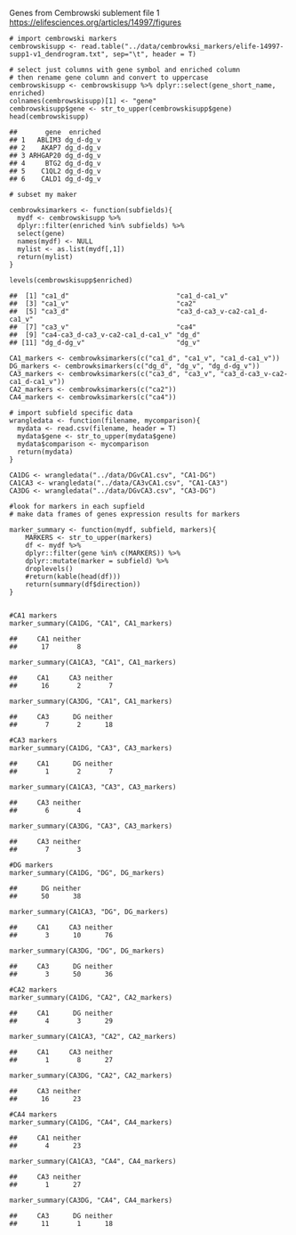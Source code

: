 Genes from Cembrowski sublement file 1
<a href="https://elifesciences.org/articles/14997/figures" class="uri">https://elifesciences.org/articles/14997/figures</a>

    # import cembrowski markers
    cembrowskisupp <- read.table("../data/cembrowksi_markers/elife-14997-supp1-v1_dendrogram.txt", sep="\t", header = T)

    # select just columns with gene symbol and enriched column
    # then rename gene column and convert to uppercase
    cembrowskisupp <- cembrowskisupp %>% dplyr::select(gene_short_name, enriched) 
    colnames(cembrowskisupp)[1] <- "gene"
    cembrowskisupp$gene <- str_to_upper(cembrowskisupp$gene)
    head(cembrowskisupp)

    ##       gene  enriched
    ## 1   ABLIM3 dg_d-dg_v
    ## 2    AKAP7 dg_d-dg_v
    ## 3 ARHGAP20 dg_d-dg_v
    ## 4     BTG2 dg_d-dg_v
    ## 5    C1QL2 dg_d-dg_v
    ## 6    CALD1 dg_d-dg_v

    # subset my maker

    cembrowksimarkers <- function(subfields){
      mydf <- cembrowskisupp %>% 
      dplyr::filter(enriched %in% subfields) %>% 
      select(gene)
      names(mydf) <- NULL
      mylist <- as.list(mydf[,1])
      return(mylist)
    }

    levels(cembrowskisupp$enriched)

    ##  [1] "ca1_d"                           "ca1_d-ca1_v"                    
    ##  [3] "ca1_v"                           "ca2"                            
    ##  [5] "ca3_d"                           "ca3_d-ca3_v-ca2-ca1_d-ca1_v"    
    ##  [7] "ca3_v"                           "ca4"                            
    ##  [9] "ca4-ca3_d-ca3_v-ca2-ca1_d-ca1_v" "dg_d"                           
    ## [11] "dg_d-dg_v"                       "dg_v"

    CA1_markers <- cembrowksimarkers(c("ca1_d", "ca1_v", "ca1_d-ca1_v"))
    DG_markers <- cembrowksimarkers(c("dg_d", "dg_v", "dg_d-dg_v"))
    CA3_markers <- cembrowksimarkers(c("ca3_d", "ca3_v", "ca3_d-ca3_v-ca2-ca1_d-ca1_v"))
    CA2_markers <- cembrowksimarkers(c("ca2"))
    CA4_markers <- cembrowksimarkers(c("ca4"))

    # import subfield specific data
    wrangledata <- function(filename, mycomparison){
      mydata <- read.csv(filename, header = T)
      mydata$gene <- str_to_upper(mydata$gene)
      mydata$comparison <- mycomparison
      return(mydata)
    }

    CA1DG <- wrangledata("../data/DGvCA1.csv", "CA1-DG")
    CA1CA3 <- wrangledata("../data/CA3vCA1.csv", "CA1-CA3")
    CA3DG <- wrangledata("../data/DGvCA3.csv", "CA3-DG")

    #look for markers in each supfield
    # make data frames of genes expression results for markers 

    marker_summary <- function(mydf, subfield, markers){
        MARKERS <- str_to_upper(markers)
        df <- mydf %>%
        dplyr::filter(gene %in% c(MARKERS)) %>%
        dplyr::mutate(marker = subfield) %>%
        droplevels()
        #return(kable(head(df)))
        return(summary(df$direction))
    }


    #CA1 markers
    marker_summary(CA1DG, "CA1", CA1_markers)

    ##     CA1 neither 
    ##      17       8

    marker_summary(CA1CA3, "CA1", CA1_markers)

    ##     CA1     CA3 neither 
    ##      16       2       7

    marker_summary(CA3DG, "CA1", CA1_markers)

    ##     CA3      DG neither 
    ##       7       2      18

    #CA3 markers
    marker_summary(CA1DG, "CA3", CA3_markers)

    ##     CA1      DG neither 
    ##       1       2       7

    marker_summary(CA1CA3, "CA3", CA3_markers)

    ##     CA3 neither 
    ##       6       4

    marker_summary(CA3DG, "CA3", CA3_markers)

    ##     CA3 neither 
    ##       7       3

    #DG markers
    marker_summary(CA1DG, "DG", DG_markers)

    ##      DG neither 
    ##      50      38

    marker_summary(CA1CA3, "DG", DG_markers)

    ##     CA1     CA3 neither 
    ##       3      10      76

    marker_summary(CA3DG, "DG", DG_markers)

    ##     CA3      DG neither 
    ##       3      50      36

    #CA2 markers
    marker_summary(CA1DG, "CA2", CA2_markers)

    ##     CA1      DG neither 
    ##       4       3      29

    marker_summary(CA1CA3, "CA2", CA2_markers)

    ##     CA1     CA3 neither 
    ##       1       8      27

    marker_summary(CA3DG, "CA2", CA2_markers)

    ##     CA3 neither 
    ##      16      23

    #CA4 markers
    marker_summary(CA1DG, "CA4", CA4_markers)

    ##     CA1 neither 
    ##       4      23

    marker_summary(CA1CA3, "CA4", CA4_markers)

    ##     CA3 neither 
    ##       1      27

    marker_summary(CA3DG, "CA4", CA4_markers)

    ##     CA3      DG neither 
    ##      11       1      18
